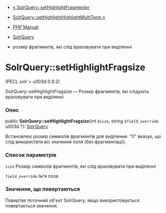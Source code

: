 - [«
SolrQuery::setHighlightFragmenter](solrquery.sethighlightfragmenter.md)
- [SolrQuery::setHighlightHighlightMultiTerm
»](solrquery.sethighlighthighlightmultiterm.md)

- [PHP Manual](index.md)
- [SolrQuery](class.solrquery.md)
- розмір фрагментів, які слід враховувати при виділенні

# SolrQuery::setHighlightFragsize

(PECL solr \> u003d 0.9.2)

SolrQuery::setHighlightFragsize — Розмір фрагментів, які слідують
враховувати при виділенні

### Опис

public **SolrQuery::setHighlightFragsize**(int `$size`, string
`$field_override` u003d ?): [SolrQuery](class.solrquery.md)

Встановлює розмір символів фрагментів для виділення. "0" вказує,
що слід використати всі значення поля (без фрагментації).

### Список параметрів

`size`
Розмір символів фрагментів, які слід враховувати при виділенні

`field_override`
Ім'я поля

### Значення, що повертаються

Повертає поточний об'єкт SolrQuery, якщо використовується повертається
значення.
